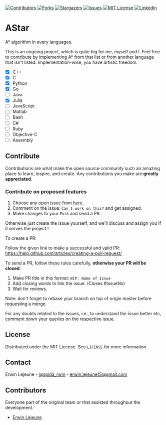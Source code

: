 [![Contributors][contributors-shield]][contributors-url]
[![Forks][forks-shield]][forks-url]
[![Stargazers][stars-shield]][stars-url]
[![Issues][issues-shield]][issues-url]
[![MIT License][license-shield]][license-url]
[![LinkedIn][linkedin-shield]][linkedin-url]

# AStar

A* algorithm in every languages.

This is an ongoing project, which is quite big for me, myself and I. Feel free to contribute by implementing A* from that list or from another language that isn't listed. Implementation-wise, you have artistic freedom.

- [x] C++
- [x] C
- [x] Python
- [x] Go
- [ ] Java
- [x] Julia
- [ ] JavaScript
- [ ] Matlab
- [ ] Bash
- [ ] C#
- [ ] Ruby
- [ ] Objective-C
- [ ] Assembly

## Contribute

Contributions are what make the open source community such an amazing place to learn, inspire, and create. Any contributions you make are **greatly appreciated**.

### Contribute on proposed features

1. Choose any open issue from [here](https://github.com/guilyx/astar/issues). 
2. Comment on the issue: `Can I work on this?` and get assigned.
3. Make changes to your `Fork` and send a PR.

Otherwise just create the issue yourself, and we'll discuss and assign you if it serves the project !

To create a PR:

Follow the given link to make a successful and valid PR: https://help.github.com/articles/creating-a-pull-request/

To send a PR, follow these rules carefully, **otherwise your PR will be closed**:

1. Make PR title in this format: `WIP: Name of Issue`
2. Add closing words to link the issue. (Closes #IssueNo)
3. Wait for reviews.

Note: don't forget to rebase your branch on top of origin master before requesting a merge.

For any doubts related to the issues, i.e., to understand the issue better etc, comment down your queries on the respective issue.

## License

Distributed under the MIT License. See `LICENSE` for more information.

## Contact

Erwin Lejeune - [@spida_rwin](https://twitter.com/spida_rwin) - erwin.lejeune15@gmail.com

## Contributors

Everyone part of the original team or that assisted throughout the development.

- [Erwin Lejeune](https://github.com/Guilyx)

[contributors-shield]: https://img.shields.io/github/contributors/guilyx/astar.svg?style=flat-square
[contributors-url]: https://github.com/guilyx/astar/graphs/contributors
[forks-shield]: https://img.shields.io/github/forks/guilyx/astar.svg?style=flat-square
[forks-url]: https://github.com/guilyx/astar/network/members
[stars-shield]: https://img.shields.io/github/stars/guilyx/astar.svg?style=flat-square
[stars-url]: https://github.com/guilyx/astar/stargazers
[issues-shield]: https://img.shields.io/github/issues/guilyx/astar.svg?style=flat-square
[issues-url]: https://github.com/guilyx/astar/issues
[license-shield]: https://img.shields.io/github/license/guilyx/astar.svg?style=flat-square
[license-url]: https://github.com/guilyx/astar/blob/master/LICENSE.md
[linkedin-shield]: https://img.shields.io/badge/-LinkedIn-black.svg?style=flat-square&logo=linkedin&colorB=555
[linkedin-url]: https://linkedin.com/in/erwinlejeune-lkn
